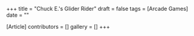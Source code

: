 +++
title = "Chuck E.'s Glider Rider"
draft = false
tags = [Arcade Games]
date = ""

[Article]
contributors = []
gallery = []
+++